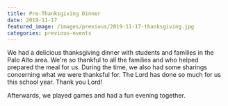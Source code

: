 ```yaml
---
title: Pre-Thanksgiving Dinner
date: 2019-11-17
featured_image: /images/previous/2019-11-17-thanksgiving.jpg
categories: previous-events
---
```

We had a delicious thanksgiving dinner with students and families in the Palo Alto area. We're so thankful to all the families and who helped prepared the meal for us. During the time, we also had some sharings concerning what we were thanksful for. The Lord has done so much for us this school year. Thank you Lord! 

Afterwards, we played games and had a fun evening together. 